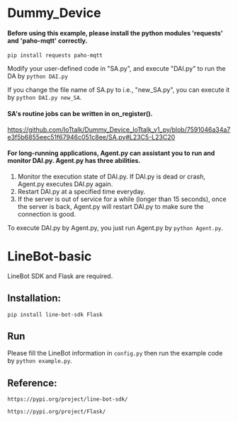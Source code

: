 # Dummy_Device
#### Before using this example, please install the python modules 'requests' and 'paho-mqtt' correctly.


  `pip install requests paho-mqtt`
    

Modify your user-defined code in "SA.py", and execute "DAI.py" to run the DA by `python DAI.py`

If you change the file name of SA.py to i.e., "new_SA.py", you can execute it by `python DAI.py new_SA`.

#### SA's routine jobs can be written in on_register().
https://github.com/IoTtalk/Dummy_Device_IoTtalk_v1_py/blob/7591046a34a7e3f5b6855eec51f67946c051c8ee/SA.py#L23C5-L23C20

#### For long-running applications, Agent.py can assistant you to run and monitor DAI.py. Agent.py has three abilities.
1. Monitor the execution state of DAI.py. If DAI.py is dead or crash, Agent.py executes DAI.py again.
2. Restart DAI.py at a specified time everyday.
3. If the server is out of service for a while (longer than 15 seconds),  once the server is back, Agent.py will restart DAI.py to make sure the connection is good.

To execute DAI.py by Agent.py, you just run Agent.py by `python Agent.py`.

# LineBot-basic

LineBot SDK and Flask are required.

## Installation:

`pip install line-bot-sdk Flask`

## Run
Please fill the LineBot information in `config.py` then run the example code by
`python example.py`.

## Reference: 

`https://pypi.org/project/line-bot-sdk/`

`https://pypi.org/project/Flask/`



